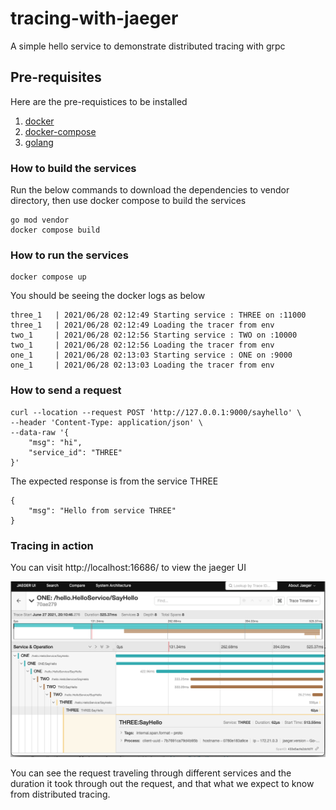 # tracing-with-jaeger

A simple hello service to demonstrate distributed tracing with grpc

## Pre-requisites
Here are the pre-requistices to be installed

1. [docker](https://docs.docker.com/engine/install/)
2. [docker-compose](https://docs.docker.com/compose/install/)
3. [golang](https://golang.org/dl/)

### How to build the services
Run the below commands to download the dependencies to vendor directory, then use docker compose to build the services
```
go mod vendor
docker compose build
```

### How to run the services
```
docker compose up
```
You should be seeing the docker logs as below

```
three_1   | 2021/06/28 02:12:49 Starting service : THREE on :11000
three_1   | 2021/06/28 02:12:49 Loading the tracer from env
two_1     | 2021/06/28 02:12:56 Starting service : TWO on :10000
two_1     | 2021/06/28 02:12:56 Loading the tracer from env
one_1     | 2021/06/28 02:13:03 Starting service : ONE on :9000
one_1     | 2021/06/28 02:13:03 Loading the tracer from env
```

### How to send a request
```
curl --location --request POST 'http://127.0.0.1:9000/sayhello' \
--header 'Content-Type: application/json' \
--data-raw '{
    "msg": "hi",
    "service_id": "THREE"
}'
```
The expected response is from the service THREE
```
{
    "msg": "Hello from service THREE"
}
```

### Tracing in action

You can visit http://localhost:16686/ to view the jaeger UI

![Request Trace](span.png "Request Trace")

You can see the request traveling through different services and the duration it took through out the request, and that what we expect to know from distributed tracing.